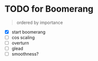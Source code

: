 # TODO for Boomerang

> ordered by importance

* [X] start boomerang
* [ ] cos scaling
* [ ] overturn
* [ ] glead
* [ ] smoothness?
